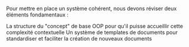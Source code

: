 Pour mettre en place un système cohérent, nous devons réviser deux éléments fondamentaux :

La structure du "concept" de base OOP pour qu'il puisse accueillir cette complexité contextuelle
Un système de templates de documents pour standardiser et faciliter la création de nouveaux documents
